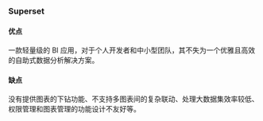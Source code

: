 ### Superset

#### 优点

一款轻量级的 BI 应用，对于个人开发者和中小型团队，其不失为一个优雅且高效的自助式数据分析解决方案。

#### 缺点

没有提供图表的下钻功能、不支持多图表间的复杂联动、处理大数据集效率较低、权限管理和图表管理的功能设计不友好等。

